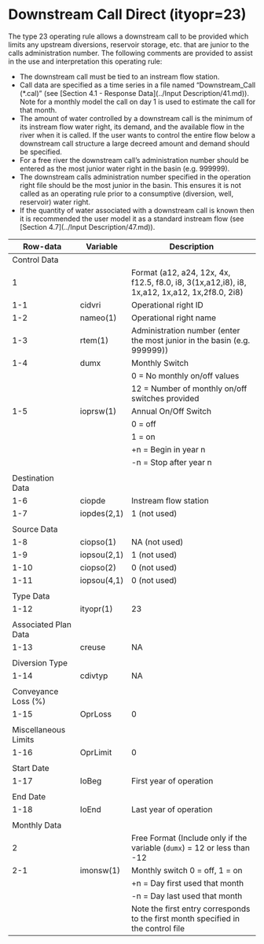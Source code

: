 # Downstream Call Direct (ityopr=23) #

The type 23 operating rule allows a downstream call to be provided which limits any upstream diversions, reservoir storage, etc. 
that are junior to the calls administration number. The following comments are provided to assist in the use and interpretation this operating rule:

* The downstream call must be tied to an instream flow station.
* Call data are specified as a time series in a file named “Downstream_Call (\*.cal)” (see [Section 4.1 - Response Data](../Input Description/41.md)). 
Note for a monthly model the call on day 1 is used to estimate the call for that month.
* The amount of water controlled by a downstream call is the minimum of its instream flow water right, its demand, and the 
available flow in the river when it is called. If the user wants to control the entire flow below a downstream call structure 
a large decreed amount and demand should be specified.
* For a free river the downstream call’s administration number should be entered as the most junior water right in the basin 
(e.g. 999999).
* The downstream calls administration number specified in the operation right file should be the most junior in the basin. This 
ensures it is not called as an operating rule prior to a consumptive (diversion, well, reservoir) water right.
* If the quantity of water associated with a downstream call is known then it is recommended the user model it as a standard instream 
flow (see [Section 4.7](../Input Description/47.md)).

| Row-data							| Variable						| Description 								|				
| ------------------				| --------------------			| --------									|
| Control Data						| 								| 											|
| 1 								| 								| Format (a12, a24, 12x, 4x, f12.5, f8.0, i8, 3(1x,a12,i8), i8, 1x,a12, 1x,a12, 1x,2f8.0, 2i8)
| 1-1								| cidvri						| Operational right ID
| 1-2								| nameo(1)						| Operational right name
| 1-3								| rtem(1)						| Administration number (enter the most junior in the basin (e.g. 999999))
| 1-4								| dumx							| Monthly Switch 
| 									| 								| 0 = No monthly on/off values
| 									| 								| 12 = Number of monthly on/off switches provided
| 1-5								| ioprsw(1)						| Annual On/Off Switch
| 									| 								| 0 = off 
| 									| 								| 1 = on
| 									| 								| +n = Begin in year n
| 									| 								| -n = Stop after year n
| | | |
| Destination Data | | |
| 1-6								| ciopde						| Instream flow station
| 1-7								| iopdes(2,1)					| 1 (not used)
| | | |
| Source Data | | |
| 1-8								| ciopso(1)						| NA (not used)
| 1-9								| iopsou(2,1)					| 1 (not used)
| 1-10								| ciopso(2)						| 0 (not used)
| 1-11								| iopsou(4,1)					| 0 (not used)
| | | |
| Type Data | | |
| 1-12								| ityopr(1)						| 23
| | | |
| Associated Plan Data | | |
| 1-13								| creuse						| NA
| | | |
| Diversion Type | | |
| 1-14								| cdivtyp						| NA
| | | |
| Conveyance Loss (%) | | |
| 1-15								| OprLoss						| 0
| | | |
| Miscellaneous Limits | | |
| 1-16								| OprLimit						| 0
| | | |
| Start Date | | |
| 1-17 								| IoBeg							| First year of operation
| | | |
| End Date | | |
| 1-18								| IoEnd							| Last year of operation
| | | |
| Monthly Data | | |
| 2 								| 								| Free Format (Include only if the variable (`dumx`) = 12 or less than -12
| 2-1								| imonsw(1)						| Monthly switch 0 = off, 1 = on
| 									| 								| +n = Day first used that month
| 									| 								| -n = Day last used that month
| 									| 								| Note the first entry corresponds to the first month specified in the control file